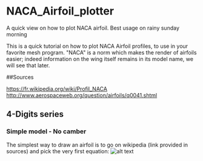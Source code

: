 # NACA_Airfoil_plotter
A quick view on how to plot NACA airfoil. Best usage on rainy sunday morning

This is a quick tutorial on how to plot NACA Airfoil profiles, to use in your favorite mesh program.
"NACA" is a norm which makes the render of airfoils easier; indeed information on the wing itself remains in its model name, we will see that later.

##Sources

https://fr.wikipedia.org/wiki/Profil_NACA
http://www.aerospaceweb.org/question/airfoils/q0041.shtml

## 4-Digits series
### Simple model - No camber

The simplest way to draw an airfoil is to go on wikipedia (link provided in sources) and pick the very first equation:
![alt text](https://wikimedia.org/api/rest_v1/media/math/render/svg/78bd85502703161afec79cc776b14f0be7bb5d9d)
